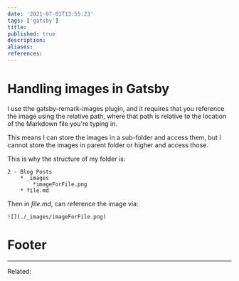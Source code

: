 ```yaml
---
date: '2021-07-01T13:55:23'
tags: ['gatsby']
title: 
published: true
description:
aliases:
references:
---
```


# Handling images in Gatsby
I use tthe gatsby-remark-images plugin, and it requires that you reference the image using the relative path, where that path is relative to the location of the Markdown file you're typing in.

This means I can store the images in a sub-folder and access them, but I cannot store the images in parent folder or higher and access those.

This is why the structure of my folder is:
```
2 - Blog Posts
	* _images
		*imageForFile.png
	* file.md
```

Then in *file.md*, can reference the image via:
```
![](./_images/imageForFile.png)
```


# Footer
---
Related: 